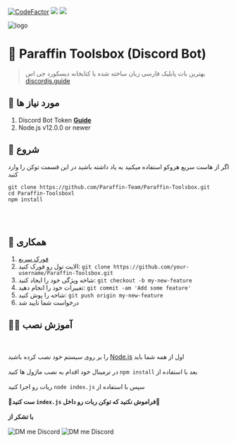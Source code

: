 
[![CodeFactor](https://www.codefactor.io/repository/github/androz2091/discordyoutubenotifier/badge)](https://www.codefactor.io/repository/github/androz2091/discordyoutubenotifier)
[![](https://img.shields.io/discord/565048515357835264.svg?logo=discord&colorB=7289DA)](https://discord.atlanta-bot.fr)
[![](https://img.shields.io/badge/patreon-donate-orange.svg)](https://www.patreon.com/androz2091)

![logo](https://cdn.discordapp.com/attachments/799297746217467944/803874910354276382/bandicam_2021-01-26_21-58-39-528.jpg)

# 🤖 Paraffin Toolsbox (Discord Bot)
> بهترین بات پابلیک فارسی زبان ساخته شده با کتابخانه دیسکورد جی اس [discordjs.guide](https://discordjs.guide)

## 🔧 مورد نیاز ها
1. Discord Bot Token **[Guide](https://discordjs.guide/preparations/setting-up-a-bot-application.html#creating-your-bot)**
2. Node.js v12.0.0 or newer

## 🚀 شروع

اگر از هاست سریع هروکو استفاده میکنید به یاد داشته باشید در این قسمت توکن را وارد کنید

```
git clone https://github.com/Paraffin-Team/Paraffin-Toolsbox.git
cd Paraffin-Toolsboxl
npm install
```
<br><br>

## 🤝 همکاری

1. [فورک سریع](https://github.com/Paraffin-Team/Paraffin-Toolsbox/fork)
2. الایت تول رو فورک کنید: `git clone https://github.com/your-username/Paraffin-Toolsbox.git`
3. شاخه ویژگی خود را ایجاد کنید: `git checkout -b my-new-feature`
4. تغییرات خود را انجام دهید: `git commit -am 'Add some feature'`
5. شاخه را پوش کنید: `git push origin my-new-feature`
6. درخواست شما تایید شد


## 👨‍🏫 آموزش نصب

<br><br>
را بر روی سیستم خود نصب کرده باشید <a href="https://nodejs.org/en/">Node.js</a> اول از همه شما باید 
<br><br>
در ترمینال خود اقدام به نصب ماژول ها کنید `npm install` بعد با استفاده از 
<br><br>
ربات رو اجرا کنید `node index.js` سپس با استفاده از 
<br><br>
**🔴ست کنید `index.js` فراموش نکنید که توکن ربات رو داخل🔴**
<br><br>
**با تشکر از**
<br><br>
![DM me Discord](https://discord.c99.nl/widget/theme-1/488958506280550402.png)
![DM me Discord](https://discord.c99.nl/widget/theme-1/490519932292038659.png)
